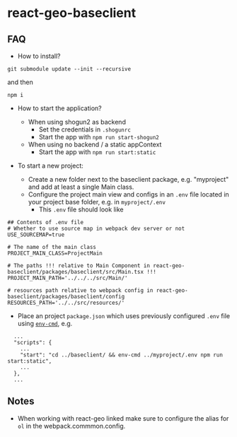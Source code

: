 # react-geo-baseclient #



## FAQ

* How to install?

`git submodule update --init --recursive`

and then

`npm i`

* How to start the application?

  * When using shogun2 as backend
    * Set the credentials in `.shogunrc`
    * Start the app with `npm run start-shogun2`
  * When using no backend / a static appContext
    * Start the app with `npm run start:static`

* To start a new project:
  * Create a new folder next to the baseclient package, e.g. "myproject" and add at least a single Main class.
  * Configure the project main view and configs in an `.env` file located in your project base folder, e.g. in `myproject/.env`
    * This `.env` file should look like
```
## Contents of .env file
# Whether to use source map in webpack dev server or not
USE_SOURCEMAP=true

# The name of the main class
PROJECT_MAIN_CLASS=ProjectMain

# The paths !!! relative to Main Component in react-geo-baseclient/packages/baseclient/src/Main.tsx !!!
PROJECT_MAIN_PATH='../../../src/Main/'

# resources path relative to webpack config in react-geo-baseclient/packages/baseclient/config
RESOURCES_PATH='../../src/resources/'
```
  * Place an project `package.json` which uses previously configured `.env` file using [`env-cmd`](https://www.npmjs.com/package/env-cmd), e.g.
```
  ...
  "scripts": {
    ...
    "start": "cd ../baseclient/ && env-cmd ../myproject/.env npm run start:static",
    ...
  },
  ...
```

## Notes

* When working with react-geo linked make sure to configure the alias for `ol`
  in the webpack.commmon.config.

